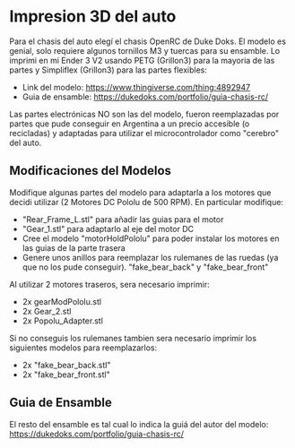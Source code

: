 
# Impresion 3D del auto
Para el chasis del auto elegí el chasis OpenRC de Duke Doks. El modelo es genial, solo requiere algunos tornillos M3 y tuercas para su ensamble. 
Lo imprimi en mi Ender 3 V2 usando PETG (Grillon3) para la mayoria de las partes y Simpliflex (Grillon3) para las partes flexibles:
- Link del modelo: https://www.thingiverse.com/thing:4892947
- Guia de ensamble: https://dukedoks.com/portfolio/guia-chasis-rc/

Las partes electrónicas NO son las del modelo, fueron reemplazadas por partes que pude conseguir en Argentina a un precio accesible (o recicladas) y adaptadas para utilizar el microcontrolador como "cerebro" del auto.

## Modificaciones del Modelos

Modifique algunas partes del modelo para adaptarla a los motores que decidi utilizar (2 Motores DC Pololu de 500 RPM). En particular modifique:
- "Rear_Frame_L.stl" para añadir las guias para el motor 
- "Gear_1.stl" para adaptarlo al eje del motor DC
- Cree el modelo "motorHoldPololu" para poder instalar los motores en las guias de la parte trasera
- Genere unos anillos para reemplazar los rulemanes de las ruedas (ya que no los pude conseguir). "fake_bear_back" y "fake_bear_front"

Al utilizar 2 motores traseros, sera necesario imprimir:
- 2x gearModPololu.stl
- 2x Gear_2.stl
- 2x Popolu_Adapter.stl

Si no conseguis los rulemanes tambien sera necesario imprimir los siguientes modelos para reemplazarlos:
- 2x "fake_bear_back.stl"
- 2x "fake_bear_front.stl"

## Guia de Ensamble

El resto del ensamble es tal cual lo indica la guiá del autor del modelo: https://dukedoks.com/portfolio/guia-chasis-rc/
